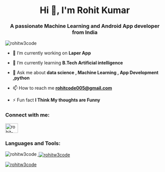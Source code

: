 <h1 align="center">Hi 👋, I'm Rohit Kumar</h1>
<h3 align="center">A passionate Machine Learning and Android App developer from India</h3>

<p align="left"> <img src="https://komarev.com/ghpvc/?username=rohitw3code&label=Profile%20views&color=0e75b6&style=flat" alt="rohitw3code" /> </p>

- 🔭 I’m currently working on **Laper App**

- 🌱 I’m currently learning **B.Tech Artificial intelligence**

- 💬 Ask me about **data science , Machine Learning , App Development ,python**

- 📫 How to reach me **rohitcode005@gmail.com**

- ⚡ Fun fact **I Think My thoughts are Funny**

<h3 align="left">Connect with me:</h3>
<p align="left">
<a href="https://linkedin.com/in/rohit-kumar-66522518a/" target="blank"><img align="center" src="https://raw.githubusercontent.com/rahuldkjain/github-profile-readme-generator/master/src/images/icons/Social/linked-in-alt.svg" alt="rohit-kumar-66522518a/" height="30" width="40" /></a>
</p>

<h3 align="left">Languages and Tools:</h3>
<p align="left"> <a href="https://developer.android.com" target="_blank" rel="noreferrer">

<p><img align="left" src="https://github-readme-stats.vercel.app/api/top-langs?username=rohitw3code&show_icons=true&locale=en&layout=compact" alt="rohitw3code" /></p>

<p>&nbsp;<img align="center" src="https://github-readme-stats.vercel.app/api?username=rohitw3code&show_icons=true&locale=en" alt="rohitw3code" /></p>

<p><img align="center" src="https://github-readme-streak-stats.herokuapp.com/?user=rohitw3code&" alt="rohitw3code" /></p>
